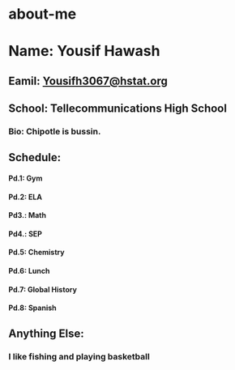 # about-me
# Name: Yousif Hawash 
## Eamil: Yousifh3067@hstat.org
## School: Tellecommunications High School
### Bio: Chipotle is bussin.
## Schedule: 
#### Pd.1: Gym
#### Pd.2: ELA
#### Pd3.: Math
#### Pd4.: SEP
#### Pd.5: Chemistry
#### Pd.6: Lunch
#### Pd.7: Global History
#### Pd.8: Spanish
## Anything Else:
### I like fishing and playing basketball